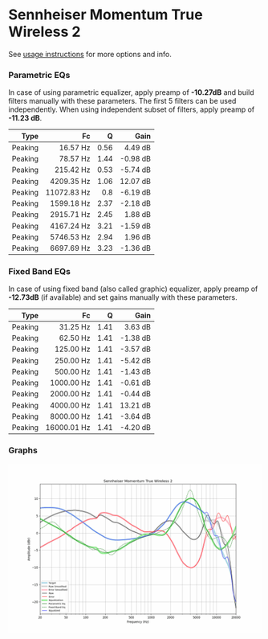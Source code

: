 # Sennheiser Momentum True Wireless 2
See [usage instructions](https://github.com/jaakkopasanen/AutoEq#usage) for more options and info.

### Parametric EQs
In case of using parametric equalizer, apply preamp of **-10.27dB** and build filters manually
with these parameters. The first 5 filters can be used independently.
When using independent subset of filters, apply preamp of **-11.23 dB**.

| Type    | Fc          |    Q | Gain     |
|--------:|------------:|-----:|---------:|
| Peaking | 16.57 Hz    | 0.56 | 4.49 dB  |
| Peaking | 78.57 Hz    | 1.44 | -0.98 dB |
| Peaking | 215.42 Hz   | 0.53 | -5.74 dB |
| Peaking | 4209.35 Hz  | 1.06 | 12.07 dB |
| Peaking | 11072.83 Hz | 0.8  | -6.19 dB |
| Peaking | 1599.18 Hz  | 2.37 | -2.18 dB |
| Peaking | 2915.71 Hz  | 2.45 | 1.88 dB  |
| Peaking | 4167.24 Hz  | 3.21 | -1.59 dB |
| Peaking | 5746.53 Hz  | 2.94 | 1.96 dB  |
| Peaking | 6697.69 Hz  | 3.23 | -1.36 dB |

### Fixed Band EQs
In case of using fixed band (also called graphic) equalizer, apply preamp of **-12.73dB**
(if available) and set gains manually with these parameters.

| Type    | Fc          |    Q | Gain     |
|--------:|------------:|-----:|---------:|
| Peaking | 31.25 Hz    | 1.41 | 3.63 dB  |
| Peaking | 62.50 Hz    | 1.41 | -1.38 dB |
| Peaking | 125.00 Hz   | 1.41 | -3.57 dB |
| Peaking | 250.00 Hz   | 1.41 | -5.42 dB |
| Peaking | 500.00 Hz   | 1.41 | -1.43 dB |
| Peaking | 1000.00 Hz  | 1.41 | -0.61 dB |
| Peaking | 2000.00 Hz  | 1.41 | -0.44 dB |
| Peaking | 4000.00 Hz  | 1.41 | 13.21 dB |
| Peaking | 8000.00 Hz  | 1.41 | -3.64 dB |
| Peaking | 16000.01 Hz | 1.41 | -4.20 dB |

### Graphs
![](./Sennheiser%20Momentum%20True%20Wireless%202.png)